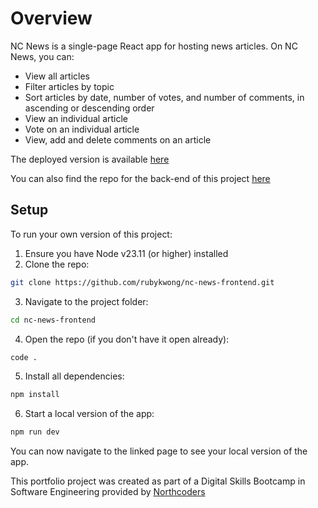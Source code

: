 # Overview
NC News is a single-page React app for hosting news articles. 
On NC News, you can:
- View all articles
- Filter articles by topic
- Sort articles by date, number of votes, and number of comments, in ascending or descending order
- View an individual article
- Vote on an individual article
- View, add and delete comments on an article

The deployed version is available [here](https://nc-news-ruby.netlify.app/)

You can also find the repo for the back-end of this project [here](https://github.com/rubykwong/nc-news)

## Setup
To run your own version of this project:
1. Ensure you have Node v23.11 (or higher) installed
2. Clone the repo: 
```bash
git clone https://github.com/rubykwong/nc-news-frontend.git
```
3. Navigate to the project folder:
```bash
cd nc-news-frontend
```
4. Open the repo (if you don't have it open already):
```bash
code .
```
5. Install all dependencies:
```bash
npm install
```
6. Start a local version of the app:
```bash
npm run dev
```

You can now navigate to the linked page to see your local version of the app. 

This portfolio project was created as part of a Digital Skills Bootcamp in Software Engineering provided by [Northcoders](https://northcoders.com/)